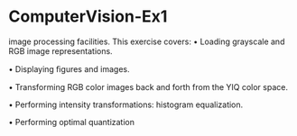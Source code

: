 # ComputerVision-Ex1

image processing facilities. This exercise covers: • Loading grayscale and RGB image representations.

• Displaying ﬁgures and images.

• Transforming RGB color images back and forth from the YIQ color space.

• Performing intensity transformations: histogram equalization.

• Performing optimal quantization

